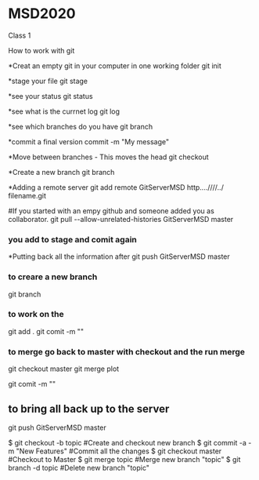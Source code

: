 # MSD2020
Class 1

How to work with git

*Creat an empty git in your computer in one working folder
git init

*stage your file
git stage

*see your status 
git status

*see what is the currnet log
git log

*see which branches do you have
git branch

*commit a final version
commit -m "My message"

*Move between branches  - This moves the head
git checkout

*Create a new branch
git branch <branch name>

*Adding a remote server
git add remote GitServerMSD http....////../ filename.git

#If you started with an empy github and someone added you as collaborator.
git pull --allow-unrelated-histories GitServerMSD master

### you add to stage and comit again
*Putting back all the information after 
git push GitServerMSD master


### to creare a new branch
git branch <name>

### to work on the 
git add .
git comit -m ""

### to merge go back to master with checkout and the run merge
git checkout master
git merge plot


git comit -m ""

## to bring all back up to the server
git push GitServerMSD master


$ git checkout -b topic #Create and checkout new branch
$ git commit -a -m "New Features" #Commit all the changes
$ git checkout master #Checkout to Master
$ git merge topic #Merge new branch "topic"
$ git branch -d topic #Delete new branch "topic"